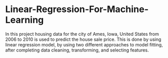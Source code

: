 # Linear-Regression-For-Machine-Learning
In this project housing data for the city of Ames, Iowa, United States from 2006 to 2010 is used to predict the house sale price. This is done by using linear regression model, by using two different approaches to model fitting, after completing data cleaning, transforming, and selecting features.
